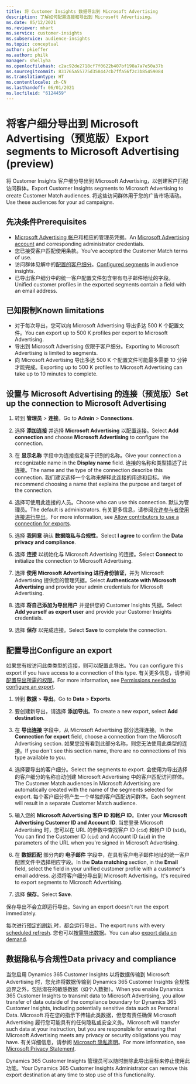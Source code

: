 ```yaml
---
title: 将 Customer Insights 数据导出到 Microsoft Advertising
description: 了解如何配置连接和导出到 Microsoft Advertising。
ms.date: 05/12/2021
ms.reviewer: mhart
ms.service: customer-insights
ms.subservice: audience-insights
ms.topic: conceptual
author: pkieffer
ms.author: philk
manager: shellyha
ms.openlocfilehash: c2ac92de2718cf7f0622b407bf198a7a7e50a37b
ms.sourcegitcommit: 831765a55775d358447cb7ffa56f2c3b85459084
ms.translationtype: HT
ms.contentlocale: zh-CN
ms.lasthandoff: 06/01/2021
ms.locfileid: "6124459"
---
```

# <a name="export-segments-to-microsoft-advertising-preview"></a><span data-ttu-id="751b2-103">将客户细分导出到 Microsoft Advertising（预览版）</span><span class="sxs-lookup"><span data-stu-id="751b2-103">Export segments to Microsoft Advertising (preview)</span></span>

<span data-ttu-id="751b2-104">将 Customer Insights 客户细分导出到 Microsoft Advertising，以创建客户匹配访问群体。</span><span class="sxs-lookup"><span data-stu-id="751b2-104">Export Customer Insights segments to Microsoft Advertising to create Customer Match audiences.</span></span> <span data-ttu-id="751b2-105">将这些访问群体用于您的广告市场活动。</span><span class="sxs-lookup"><span data-stu-id="751b2-105">Use these audiences for your ad campaigns.</span></span>

## <a name="prerequisites"></a><span data-ttu-id="751b2-106">先决条件</span><span class="sxs-lookup"><span data-stu-id="751b2-106">Prerequisites</span></span>

-   <span data-ttu-id="751b2-107">[Microsoft Advertising 帐户](https://ads.microsoft.com/)和相应的管理员凭据。</span><span class="sxs-lookup"><span data-stu-id="751b2-107">An [Microsoft Advertising account](https://ads.microsoft.com/) and corresponding administrator credentials.</span></span>
-   <span data-ttu-id="751b2-108">您已接受客户匹配使用条款。</span><span class="sxs-lookup"><span data-stu-id="751b2-108">You've accepted the Customer Match terms of use.</span></span> 
-   <span data-ttu-id="751b2-109">访问群体见解中的[配置的客户细分](segments.md)。</span><span class="sxs-lookup"><span data-stu-id="751b2-109">[Configured segments](segments.md) in audience insights.</span></span>
-   <span data-ttu-id="751b2-110">已导出客户细分中的统一客户配置文件包含带有电子邮件地址的字段。</span><span class="sxs-lookup"><span data-stu-id="751b2-110">Unified customer profiles in the exported segments contain a field with an email address.</span></span>

## <a name="known-limitations"></a><span data-ttu-id="751b2-111">已知限制</span><span class="sxs-lookup"><span data-stu-id="751b2-111">Known limitations</span></span>

- <span data-ttu-id="751b2-112">对于每次导出，您可以向 Microsoft Advertising 导出多达 500 K 个配置文件。</span><span class="sxs-lookup"><span data-stu-id="751b2-112">You can export up to 500 K profiles per export to Microsoft Advertising.</span></span>
- <span data-ttu-id="751b2-113">导出到 Microsoft Advertising 仅限于客户细分。</span><span class="sxs-lookup"><span data-stu-id="751b2-113">Exporting to Microsoft Advertising is limited to segments.</span></span>
- <span data-ttu-id="751b2-114">向 Microsoft Advertising 导出多达 500 K 个配置文件可能最多需要 10 分钟才能完成。</span><span class="sxs-lookup"><span data-stu-id="751b2-114">Exporting up to 500 K profiles to Microsoft Advertising can take up to 10 minutes to complete.</span></span> 


## <a name="set-up-the-connection-to-microsoft-advertising"></a><span data-ttu-id="751b2-115">设置与 Microsoft Advertising 的连接（预览版）</span><span class="sxs-lookup"><span data-stu-id="751b2-115">Set up the connection to Microsoft Advertising</span></span>

1. <span data-ttu-id="751b2-116">转到 **管理员** > **连接**。</span><span class="sxs-lookup"><span data-stu-id="751b2-116">Go to **Admin** > **Connections**.</span></span>

1. <span data-ttu-id="751b2-117">选择 **添加连接** 并选择 **Microsoft Advertising** 以配置连接。</span><span class="sxs-lookup"><span data-stu-id="751b2-117">Select **Add connection** and choose **Microsoft Advertising** to configure the connection.</span></span>

1. <span data-ttu-id="751b2-118">在 **显示名称** 字段中为连接指定易于识别的名称。</span><span class="sxs-lookup"><span data-stu-id="751b2-118">Give your connection a recognizable name in the **Display name** field.</span></span> <span data-ttu-id="751b2-119">连接的名称和类型描述了此连接。</span><span class="sxs-lookup"><span data-stu-id="751b2-119">The name and the type of the connection describe this connection.</span></span> <span data-ttu-id="751b2-120">我们建议选择一个名称来解释此连接的用途和目标。</span><span class="sxs-lookup"><span data-stu-id="751b2-120">We recommend choosing a name that explains the purpose and target of the connection.</span></span>

1. <span data-ttu-id="751b2-121">选择可使用此连接的人员。</span><span class="sxs-lookup"><span data-stu-id="751b2-121">Choose who can use this connection.</span></span> <span data-ttu-id="751b2-122">默认为管理员。</span><span class="sxs-lookup"><span data-stu-id="751b2-122">The default is administrators.</span></span> <span data-ttu-id="751b2-123">有关更多信息，请参阅[允许参与者使用连接进行导出](connections.md#allow-contributors-to-use-a-connection-for-exports)。</span><span class="sxs-lookup"><span data-stu-id="751b2-123">For more information, see [Allow contributors to use a connection for exports](connections.md#allow-contributors-to-use-a-connection-for-exports).</span></span>

1. <span data-ttu-id="751b2-124">选择 **我同意** 确认 **数据隐私与合规性**。</span><span class="sxs-lookup"><span data-stu-id="751b2-124">Select **I agree** to confirm the **Data privacy and compliance**.</span></span>

1. <span data-ttu-id="751b2-125">选择 **连接** 以初始化与 Microsoft Advertising 的连接。</span><span class="sxs-lookup"><span data-stu-id="751b2-125">Select **Connect** to initialize the connection to Microsoft Advertising.</span></span>

1. <span data-ttu-id="751b2-126">选择 **使用 Microsoft Advertising 进行身份验证**，并为 Microsoft Advertising 提供您的管理凭据。</span><span class="sxs-lookup"><span data-stu-id="751b2-126">Select **Authenticate with Microsoft Advertising** and provide your admin credentials for Microsoft Advertising.</span></span>

1. <span data-ttu-id="751b2-127">选择 **将自己添加为导出用户** 并提供您的 Customer Insights 凭据。</span><span class="sxs-lookup"><span data-stu-id="751b2-127">Select **Add yourself as export user** and provide your Customer Insights credentials.</span></span>

1. <span data-ttu-id="751b2-128">选择 **保存** 以完成连接。</span><span class="sxs-lookup"><span data-stu-id="751b2-128">Select **Save** to complete the connection.</span></span>

## <a name="configure-an-export"></a><span data-ttu-id="751b2-129">配置导出</span><span class="sxs-lookup"><span data-stu-id="751b2-129">Configure an export</span></span>

<span data-ttu-id="751b2-130">如果您有权访问此类类型的连接，则可以配置此导出。</span><span class="sxs-lookup"><span data-stu-id="751b2-130">You can configure this export if you have access to a connection of this type.</span></span> <span data-ttu-id="751b2-131">有关更多信息，请参阅[配置导出所需的权限](export-destinations.md#set-up-a-new-export)。</span><span class="sxs-lookup"><span data-stu-id="751b2-131">For more information, see [Permissions needed to configure an export](export-destinations.md#set-up-a-new-export).</span></span>

1. <span data-ttu-id="751b2-132">转到 **数据** > **导出**。</span><span class="sxs-lookup"><span data-stu-id="751b2-132">Go to **Data** > **Exports**.</span></span>

1. <span data-ttu-id="751b2-133">要创建新导出，请选择 **添加导出**。</span><span class="sxs-lookup"><span data-stu-id="751b2-133">To create a new export, select **Add destination**.</span></span>

1. <span data-ttu-id="751b2-134">在 **导出连接** 字段中，从 Microsoft Advertising 部分选择连接。</span><span class="sxs-lookup"><span data-stu-id="751b2-134">In the **Connection for export** field, choose a connection from the Microsoft Advertising section.</span></span> <span data-ttu-id="751b2-135">如果您没有看到此部分名称，则您无法使用此类型的连接。</span><span class="sxs-lookup"><span data-stu-id="751b2-135">If you don't see this section name, there are no connections of this type available to you.</span></span>

1. <span data-ttu-id="751b2-136">选择要导出的客户细分。</span><span class="sxs-lookup"><span data-stu-id="751b2-136">Select the segments to export.</span></span> <span data-ttu-id="751b2-137">会使用为导出选择的客户细分的名称自动创建 Microsoft Advertising 中的客户匹配访问群体。</span><span class="sxs-lookup"><span data-stu-id="751b2-137">The Customer Match audiences in Microsoft Advertising are automatically created with the name of the segments selected for export.</span></span> <span data-ttu-id="751b2-138">每个客户细分将产生一个单独的客户匹配访问群体。</span><span class="sxs-lookup"><span data-stu-id="751b2-138">Each segment will result in a separate Customer Match audience.</span></span> 

1. <span data-ttu-id="751b2-139">输入您的 **Microsoft Advertising 客户 ID 和帐户 ID**。</span><span class="sxs-lookup"><span data-stu-id="751b2-139">Enter your **Microsoft Advertising Customer ID and Account ID**.</span></span> <span data-ttu-id="751b2-140">当您登录 Microsoft Advertising 时，您可以在 URL 的参数中查找客户 ID (`cid`) 和帐户 ID (`aid`)。</span><span class="sxs-lookup"><span data-stu-id="751b2-140">You can find the Customer ID (`cid`) and Account ID (`aid`) in the parameters of the URL when you're signed in Microsoft Advertising.</span></span>

1. <span data-ttu-id="751b2-141">在 **数据匹配** 部分内的 **电子邮件** 字段中，在具有客户电子邮件地址的统一客户配置文件中选择相应字段。</span><span class="sxs-lookup"><span data-stu-id="751b2-141">In the **Data matching** section, in the **Email** field, select the field in your unified customer profile with a customer's email address.</span></span> <span data-ttu-id="751b2-142">必须将客户细分导出到 Microsoft Advertising。</span><span class="sxs-lookup"><span data-stu-id="751b2-142">It's required to export segments to Microsoft Advertising.</span></span>

1. <span data-ttu-id="751b2-143">选择 **保存**。</span><span class="sxs-lookup"><span data-stu-id="751b2-143">Select **Save**.</span></span>

<span data-ttu-id="751b2-144">保存导出不会立即运行导出。</span><span class="sxs-lookup"><span data-stu-id="751b2-144">Saving an export doesn't run the export immediately.</span></span>

<span data-ttu-id="751b2-145">每次进行[预定的刷新 ](system.md#schedule-tab)时，都会运行导出。</span><span class="sxs-lookup"><span data-stu-id="751b2-145">The export runs with every [scheduled refresh](system.md#schedule-tab).</span></span> <span data-ttu-id="751b2-146">您也可以[按需导出数据](export-destinations.md#run-exports-on-demand)。</span><span class="sxs-lookup"><span data-stu-id="751b2-146">You can also [export data on demand](export-destinations.md#run-exports-on-demand).</span></span> 


## <a name="data-privacy-and-compliance"></a><span data-ttu-id="751b2-147">数据隐私与合规性</span><span class="sxs-lookup"><span data-stu-id="751b2-147">Data privacy and compliance</span></span>

<span data-ttu-id="751b2-148">当您启用 Dynamics 365 Customer Insights 以将数据传输到 Microsoft Advertising 时，您允许将数据传输到 Dynamics 365 Customer Insights 合规性边界之外，包括潜在的敏感数据（如个人数据）。</span><span class="sxs-lookup"><span data-stu-id="751b2-148">When you enable Dynamics 365 Customer Insights to transmit data to Microsoft Advertising, you allow transfer of data outside of the compliance boundary for Dynamics 365 Customer Insights, including potentially sensitive data such as Personal Data.</span></span> <span data-ttu-id="751b2-149">Microsoft 将在您的指示下传输此类数据，但您有责任确保 Microsoft Advertising 履行您可能具有的任何隐私或安全义务。</span><span class="sxs-lookup"><span data-stu-id="751b2-149">Microsoft will transfer such data at your instruction, but you are responsible for ensuring that Microsoft Advertising meets any privacy or security obligations you may have.</span></span> <span data-ttu-id="751b2-150">有关详细信息，请参阅 [Microsoft 隐私声明](https://go.microsoft.com/fwlink/?linkid=396732)。</span><span class="sxs-lookup"><span data-stu-id="751b2-150">For more information, see [Microsoft Privacy Statement](https://go.microsoft.com/fwlink/?linkid=396732).</span></span>

<span data-ttu-id="751b2-151">Dynamics 365 Customer Insights 管理员可以随时删除此导出目标来停止使用此功能。</span><span class="sxs-lookup"><span data-stu-id="751b2-151">Your Dynamics 365 Customer Insights Administrator can remove this export destination at any time to stop use of this functionality.</span></span>
